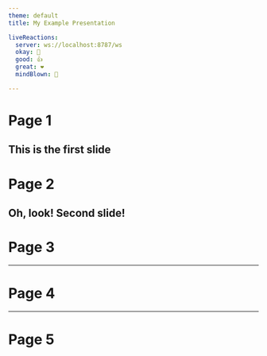 ```yaml
---
theme: default
title: My Example Presentation

liveReactions:
  server: ws://localhost:8787/ws
  okay: 👀
  good: 👍
  great: ❤️
  mindBlown: 🤯  

---
```


# Page 1
This is the first slide
---

# Page 2
Oh, look! Second slide!
---

# Page 3

---

# Page 4

---

# Page 5